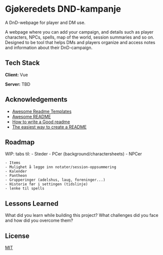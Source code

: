# Gjøkeredets DND-kampanje

A DnD-webpage for player and DM use.

A webpage where you can add your campaign, and details such as player characters, NPCs, spells, map of the world, session summaries and so on. Designed to be tool that helps DMs and players organize and access notes and information about their DnD-campaign.

## Tech Stack

**Client:** Vue

**Server:** TBD

## Acknowledgements

- [Awesome Readme Templates](https://awesomeopensource.com/project/elangosundar/awesome-README-templates)
- [Awesome README](https://github.com/matiassingers/awesome-readme)
- [How to write a Good readme](https://bulldogjob.com/news/449-how-to-write-a-good-readme-for-your-github-project)
- [The easiest way to create a README](https://readme.so/)

## Roadmap

WIP:
tabs til: - Steder - PCer (background/charactersheets) - NPCer

    - Items
    - Mulighet å legge inn notater/session-oppsummering
    - Kalender
    - Pantheon
    - Grupperinger (adelshus, laug, foreninger...)
    - Historie før i settingen (tidslinje)
    - lenke til spells

## Lessons Learned

What did you learn while building this project? What challenges did you face and how did you overcome them?

## License

[MIT](https://choosealicense.com/licenses/mit/)
